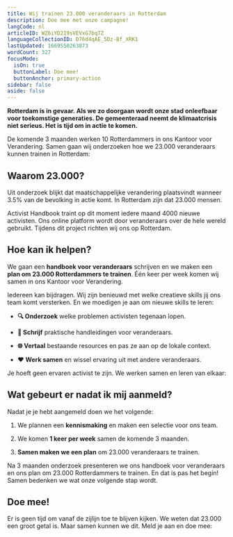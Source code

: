 ```yaml
---
title: Wij trainen 23.000 veranderaars in Rotterdam
description: Doe mee met onze campagne!
langCode: nl
articleID: WZ6iYD2I9sVEVxG7bqTZ
languageCollectionID: D76d4qAE_5Dz-Bf_XRK1
lastUpdated: 1669550263873
wordCount: 327
focusMode: 
  isOn: true
  buttonLabel: Doe mee!
  buttonAnchor: primary-action
sidebar: false
aside: false
---
```


**Rotterdam is in gevaar. Als we zo doorgaan wordt onze stad onleefbaar voor toekomstige generaties. De gemeenteraad neemt de klimaatcrisis niet serieus. Het is tijd om in actie te komen.**

De komende 3 maanden werken 10 Rotterdammers in ons Kantoor voor Verandering. Samen gaan wij onderzoeken hoe we 23.000 veranderaars kunnen trainen in Rotterdam:

<action-button buttonanchor="primary-action" buttonlabel="👉 Doe mee!"></action-button>

## **Waarom 23.000?**

Uit onderzoek blijkt dat maatschappelijke verandering plaatsvindt wanneer 3.5% van de bevolking in actie komt. In Rotterdam zijn dat 23.000 mensen.

Activist Handbook traint op dit moment iedere maand 4000 nieuwe activisten. Ons online platform wordt door veranderaars over de hele wereld gebruikt. Tijdens dit project richten wij ons op Rotterdam.

## **Hoe kan ik helpen?**

We gaan een **handboek voor veranderaars** schrijven en we maken een **plan om 23.000 Rotterdammers te trainen**. Één keer per week komen wij samen in ons Kantoor voor Verandering.

Iedereen kan bijdragen. Wij zijn benieuwd met welke creatieve skills jij ons team komt versterken. En we moedigen je aan om nieuwe skills te leren:

-   **🔍 Onderzoek** welke problemen activisten tegenaan lopen.
    
-   **📝 Schrijf** praktische handleidingen voor veranderaars.
    
-   **🌐 Vertaal** bestaande resources en pas ze aan op de lokale context.
    
-   ❤️ **Werk samen** en wissel ervaring uit met andere veranderaars.
    

Je hoeft geen ervaren activist te zijn. We werken samen en leren van elkaar:

<action-button buttonanchor="primary-action" buttonlabel="👉 Doe mee!"></action-button>

## **Wat gebeurt er nadat ik mij aanmeld?**

Nadat je je hebt aangemeld doen we het volgende:

1.  We plannen een **kennismaking** en maken een selectie voor ons team.
    
2.  We komen **1 keer per week** samen de komende 3 maanden.
    
3.  **Samen maken we een plan** om 23.000 veranderaars te trainen.
    

Na 3 maanden onderzoek presenteren we ons handboek voor veranderaars en ons plan om 23.000 Rotterdammers te trainen. En dat is pas het begin! Samen bedenken we wat onze volgende stap wordt.

<action-volunteer><h2>Doe mee!</h2><p>Er is geen tijd om vanaf de zijlijn toe te blijven kijken. We weten dat 23.000 een groot getal is. Maar samen kunnen we dit. Meld je aan en doe mee:</p></action-volunteer>